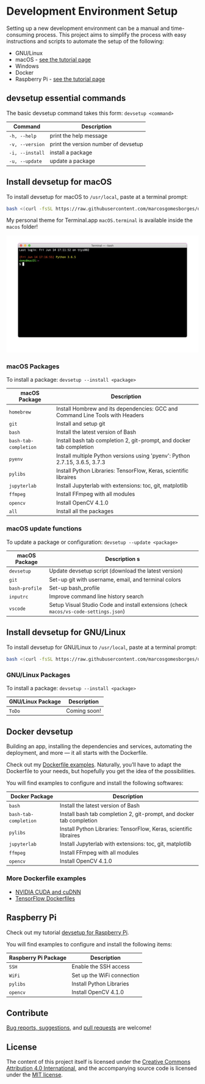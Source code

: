 # Development Environment Setup

Setting up a new development environment can be a manual and time-consuming process. This project aims to simplify the process with easy instructions and scripts to automate the setup of the following:

* GNU/Linux
* macOS - [see the tutorial page](./macos/devsetup_macos_tutorial.md)
* Windows
* Docker
* Raspberry Pi - [see the tutorial page](./raspberrypi/devsetup_raspberrypi_tutorial.md)

## devsetup essential commands

The basic devsetup command takes this form: `devsetup <command>`

| Command           | Description                                       |
| ---               | ---                                               |
| `-h, --help`      | print the help message                            |
| `-v, --version`   | print the version number of devsetup              |
| `-i, --install`   | install a package                                 |
| `-u, --update`    | update a package                                  |

## Install devsetup for macOS

To install devsetup for macOS to `/usr/local`, paste at a terminal prompt:

```bash
bash <(curl -fsSL https://raw.githubusercontent.com/marcosgomesborges/dev-setup/master/install_macos)
```

My personal theme for Terminal.app `macOS.terminal` is available inside the `macos` folder!

![macOS terminal](./macos/macos_terminal.gif?raw=true)

### macOS Packages

To install a package: `devsetup --install <package>`

| macOS Package         | Description                                                                   |
| ---                   | ---                                                                           |
| `homebrew`            | Install Hombrew and its dependencies: GCC and Command Line Tools with Headers |
| `git`                 | Install and setup git                                                         |
| `bash`                | Install the latest version of Bash                                            |
| `bash-tab-completion` | Install bash tab completion 2, git-prompt, and docker tab completion          |
| `pyenv`               | Install multiple Python versions using 'pyenv': Python 2.7.15, 3.6.5, 3.7.3   |
| `pylibs`              | Install Python Libraries: TensorFlow, Keras, scientific libraires             |
| `jupyterlab`          | Install Jupyterlab with extensions: toc, git, matplotlib                      |
| `ffmpeg`              | Install FFmpeg with all modules                                               |
| `opencv`              | Install OpenCV 4.1.0                                                          |
| `all`                 | Install all the packages                                                      |

### macOS update functions

To update a package or configuration: `devsetup --update <package>`

| macOS Package     | Description                                                                           s|
| ---               | ---                                                                                   |
| `devsetup`        | Update devsetup script (download the latest version)                                  |
| `git`             | Set-up git with username, email, and terminal colors                                  |
| `bash-profile`    | Set-up bash_profile                                                                   |
| `inputrc`         | Improve command line history search                                                   |
| `vscode`          | Setup Visual Studio Code and install extensions (check `macos/vs-code-settings.json`) |

## Install devsetup for GNU/Linux

To install devsetup for GNU/Linux to `/usr/local`, paste at a terminal prompt:

```bash
bash <(curl -fsSL https://raw.githubusercontent.com/marcosgomesborges/dev-setup/master/install_linux)
```

### GNU/Linux Packages

To install a package: `devsetup --install <package>`

| GNU/Linux Package | Description                                                                   |
| ---               | ---                                                                           |
| `ToDo`            | Coming soon!                                                                  |

## Docker devsetup

Building an app, installing the dependencies and services, automating the deployment, and more — it all starts with the Dockerfile.

Check out my [Dockerfile examples](https://github.com/marcosgomesborges/dev-setup/tree/master/docker). Naturally, you’ll have to adapt the Dockerfile to your needs, but hopefully you get the idea of the possibilities.

You will find examples to configure and install the following softwares:

| Docker Package        | Description                                                                   |
| ---                   | ---                                                                           |
| `bash`                | Install the latest version of Bash                                            |
| `bash-tab-completion` | Install bash tab completion 2, git-prompt, and docker tab completion          |
| `pylibs`              | Install Python Libraries: TensorFlow, Keras, scientific libraires             |
| `jupyterlab`          | Install Jupyterlab with extensions: toc, git, matplotlib                      |
| `ffmpeg`              | Install FFmpeg with all modules                                               |
| `opencv`              | Install OpenCV 4.1.0                                                          |

### More Dockerfile examples

* [NVIDIA CUDA and cuDNN](https://hub.docker.com/r/nvidia/cuda)
* [TensorFlow Dockerfiles](https://github.com/tensorflow/tensorflow/tree/master/tensorflow/tools/dockerfiles)

## Raspberry Pi

Check out my tutorial [devsetup for Raspberry Pi](./raspberrypi/devsetup_raspberrypi_tutorial.md).

You will find examples to configure and install the following items:

| Raspberry Pi Package  | Description                |
| ---                   | ---                        |
| `SSH`                 | Enable the SSH access      |
| `WiFi`                | Set up the WiFi connection |
| `pylibs`              | Install Python Libraries   |
| `opencv`              | Install OpenCV 4.1.0       |

## Contribute

[Bug reports, suggestions](https://github.com/marcosgomesborges/dev-setup/issues), and [pull requests](https://github.com/marcosgomesborges/dev-setup/pulls) are welcome!

## License

The content of this project itself is licensed under the [Creative Commons Attribution 4.0 International](https://creativecommons.org/licenses/by/4.0), and the accompanying source code is licensed under the [MIT license](LICENSE.md).
